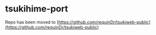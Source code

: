 # tsukihime-port

Repo has been moved to [https://github.com/requinDr/tsukiweb-public](https://github.com/requinDr/tsukiweb-public) 
